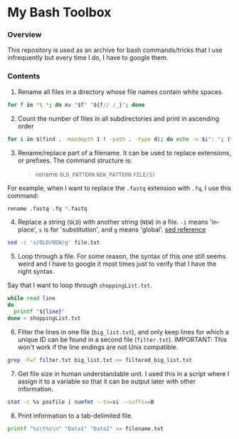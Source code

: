 # My Bash Toolbox

### Overview
This repository is used as an archive for bash commands/tricks that I use infrequently but every time I do, I have to google them.

### Contents

1.  Rename all files in a directory whose file names contain white spaces.

``` bash
for f in *\ *; do mv "$f" "${f// /_}"; done
```

2.  Count the number of files in all subdirectories and print in ascending order

``` bash
for i in $(find . -maxdepth 1 ! -path . -type d); do echo -n $i": "; (find $i -type f | wc -l); done | sort -k 2 -n
```

3.  Rename/replace part of a filename. It can be used to replace extensions, or prefixes. The command structure is:  
    > rename `OLD_PATTERN` `NEW_PATTERN` `FILE(S)`


For example, when I want to replace the `.fastq` extension with `.fq`, I use this command:  

``` bash
rename .fastq .fq *.fastq
```

4.  Replace a string (`OLD`) with another string (`NEW`) in a file. `-i` means 'in-place', `s` is for 'substitution', and `g` means 'global'. [sed reference](http://www.grymoire.com/Unix/Sed.html)

``` bash
sed -i 's/OLD/NEW/g' file.txt
```

5.  Loop through a file. For some reason, the syntax of this one still seems weird and I have to google it most times just to verify that I have the right syntax.

Say that I want to loop through `shoppingList.txt`.

``` bash
while read line
do
  printf "${line}"
done < shoppingList.txt
```

6.  Filter the lines in one file (`big_list.txt`), and only keep lines for which a unique ID can be found in a second file (`filter.txt`). IMPORTANT: This won't work if the line endings are not Unix compatible.

``` bash
grep -Fwf filter.txt big_list.txt >> filtered_big_list.txt
```

7.  Get file size in human understandable unit. I used this in a script where I assign it to a variable so that it can be output later with other information.

``` bash
stat -c %s posfile | numfmt --to=si --suffix=B
```

8.  Print information to a tab-delimited file.

``` bash
printf "%s\t%s\n" "Data1" "Data2" >> filename.txt
```
